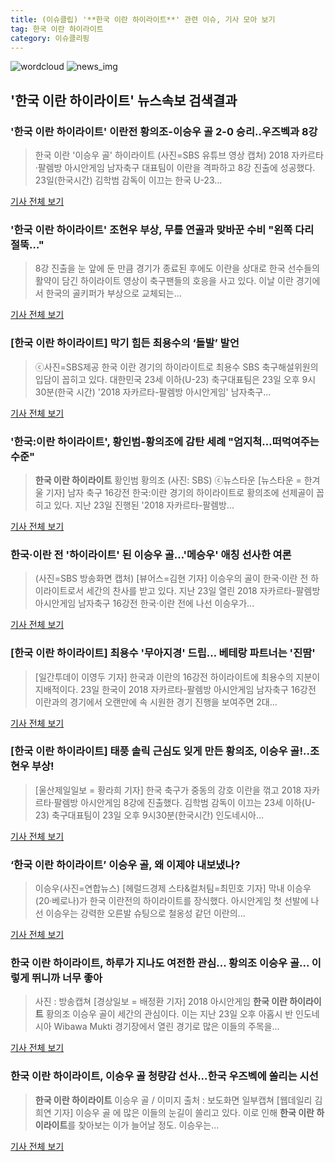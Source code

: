 ```yaml
---
title: (이슈클립) '**한국 이란 하이라이트**' 관련 이슈, 기사 모아 보기
tag: 한국 이란 하이라이트
category: 이슈클리핑
---
```

![wordcloud](https://s3.ap-northeast-2.amazonaws.com/lyrics101-wordcloud/2018-08-24-1535087346.png)
![news_img](https://user-images.githubusercontent.com/42597476/44507050-1206f400-a6e4-11e8-8d98-7ffbfebb353f.png)
## **'**한국 이란 하이라이트**'** 뉴스속보 검색결과
### '**한국 이란 하이라이트**' 이란전 황의조-이승우 골 2-0 승리..우즈벡과 8강

>한국 이란 '이승우 골' 하이라이트 (사진=SBS 유튜브 영상 캡처) 2018 자카르타·팔렘방 아시안게임 남자축구 대표팀이 이란을 격파하고 8강 진출에 성공했다. 23일(한국시간) 김학범 감독이 이끄는 한국 U-23...

<a href="http://news.hankyung.com/article/201808242537I" target="_blank">기사 전체 보기</a>

### '**한국 이란 하이라이트**' 조현우 부상, 무릎 연골과 맞바꾼 수비 "왼쪽 다리 절뚝…"

>8강 진출을 눈 앞에 둔 만큼 경기가 종료된 후에도 이란을 상대로 한국 선수들의 활약이 담긴 하이라이트 영상이 축구팬들의 호응을 사고 있다. 이날 이란 경기에서 한국의 골키퍼가 부상으로 교체되는...

<a href="http://www.ilyosisa.co.kr/news/articleView.html?idxno=150950" target="_blank">기사 전체 보기</a>

### [**한국 이란 하이라이트**] 막기 힘든 최용수의 ‘돌발’ 발언

>ⓒ사진=SBS제공 한국 이란 경기의 하이라이트로 최용수 SBS 축구해설위원의 입담이 꼽히고 있다. 대한민국 23세 이하(U-23) 축구대표팀은 23일 오후 9시 30분(한국 시간) '2018 자카르타-팔렘방 아시안게임' 남자축구...

<a href="http://www.dailian.co.kr/news/view/734603/?sc=naver" target="_blank">기사 전체 보기</a>

### '한국:이란 하이라이트', 황인범-황의조에 감탄 세례 "엄지척…떠먹여주는 수준"

>**한국 이란 하이라이트** 황인범 황의조 (사진: SBS) ⓒ뉴스타운 [뉴스타운 = 한겨울 기자] 남자 축구 16강전 한국:이란 경기의 하이라이트로 황의조에 선제골이 꼽히고 있다. 지난 23일 진행된 '2018 자카르타-팔렘방...

<a href="http://www.newstown.co.kr/news/articleView.html?idxno=337822" target="_blank">기사 전체 보기</a>

### 한국·이란 전 '하이라이트' 된 이승우 골…'메승우' 애칭 선사한 여론

>(사진=SBS 방송화면 캡처) [뷰어스=김현 기자] 이승우의 골이 한국·이란 전 하이라이트로서 세간의 찬사를 받고 있다. 지난 23일 열린 2018 자카르타-팔렘방 아시안게임 남자축구 16강전 한국·이란 전에 나선 이승우가...

<a href="http://viewers.heraldcorp.com/news/articleView.html?idxno=18674" target="_blank">기사 전체 보기</a>

### [**한국 이란 하이라이트**] 최용수 '무아지경' 드립… 베테랑 파트너는 '진땀'

>[일간투데이 이영두 기자] 한국과 이란의 16강전 하이라이트에 최용수의 지분이 지배적이다. 23일 한국이 2018 자카르타-팔렘방 아시안게임 남자축구 16강전 이란과의 경기에서 오랜만에 속 시원한 경기 진행을 보여주면 2대...

<a href="http://www.dtoday.co.kr/news/articleView.html?idxno=276122" target="_blank">기사 전체 보기</a>

### [**한국 이란 하이라이트**] 태풍 솔릭 근심도 잊게 만든 황의조, 이승우 골!..조현우 부상!

>[울산제일일보 = 황라희 기자] 한국 축구가 중동의 강호 이란을 꺾고 2018 자카르타·팔렘방 아시안게임 8강에 진출했다. 김학범 감독이 이끄는 23세 이하(U-23) 축구대표팀이 23일 오후 9시30분(한국시간) 인도네시아...

<a href="http://www.ujeil.com/news/articleView.html?idxno=210984" target="_blank">기사 전체 보기</a>

### ‘**한국 이란 하이라이트**’ 이승우 골, 왜 이제야 내보냈나?

>이승우(사진=연합뉴스) [헤럴드경제 스타&컬처팀=최민호 기자] 막내 이승우(20·베로나)가 한국 이란전의 하이라이트를 장식했다. 아시안게임 첫 선발에 나선 이승우는 강력한 오른발 슈팅으로 철옹성 같던 이란의...

<a href="http://biz.heraldcorp.com/culture/view.php?ud=201808240825453112071_1" target="_blank">기사 전체 보기</a>

### **한국 이란 하이라이트**, 하루가 지나도 여전한 관심... 황의조 이승우 골... 이렇게 뛰니까 너무 좋아

>사진 : 방송캡쳐 [경상일보 = 배정환 기자] 2018 아시안게임 **한국 이란 하이라이트** 황의조 이승우 골이 세간의 관심이다. 이는 지난 23일 오후 아홉시 반 인도네시아 Wibawa Mukti 경기장에서 열린 경기로 많은 이들의 주목을...

<a href="http://www.ksilbo.co.kr/news/articleView.html?idxno=654777" target="_blank">기사 전체 보기</a>

### **한국 이란 하이라이트**, 이승우 골 청량감 선사...한국 우즈벡에 쏠리는 시선

>**한국 이란 하이라이트** 이승우 골 / 이미지 출처 : 보도화면 일부캡쳐 [웹데일리 김희연 기자] 이승우 골 에 많은 이들의 눈길이 쏠리고 있다. 이로 인해 **한국 이란 하이라이트**를 찾아보는 이가 늘어날 정도. 이승우는...

<a href="http://www.webdaily.co.kr/view.php?ud=2018082407072414416a28b45db0_7" target="_blank">기사 전체 보기</a>


